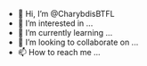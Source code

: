 - 👋 Hi, I’m @CharybdisBTFL
- 👀 I’m interested in ...
- 🌱 I’m currently learning ...
- 💞️ I’m looking to collaborate on ...
- 📫 How to reach me ...

<!---
CharybdisBTFL/CharybdisBTFL is a ✨ special ✨ repository because its `README.md` (this file) appears on your GitHub profile.
You can click the Preview link to take a look at your changes.
--->
